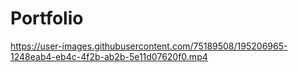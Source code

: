 # Portfolio
https://user-images.githubusercontent.com/75189508/195206965-1248eab4-eb4c-4f2b-ab2b-5e11d07620f0.mp4
